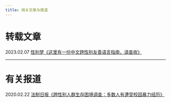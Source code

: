 ```yaml
---
title: 相关文章与报道
---
```

# 转载文章
2023.02.07 [性别梦《这里有一份中文跨性别友善语言指南，请查收》](https://mp.weixin.qq.com/s/2XSELYLAHlQZnUsBubGmWQ)

---
# 有关报道
2020.02.22 [法制日报《跨性别人群生存困境调查：多数人有遭受校园暴力经历》](https://news.cctv.com/2020/02/22/ARTIJ5mYNQzX05v1IZiDuRoN200222.shtml)
